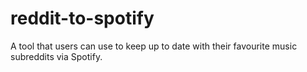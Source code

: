 # reddit-to-spotify
A tool that users can use to keep up to date with their favourite music subreddits via Spotify.
